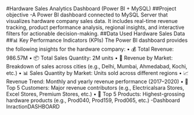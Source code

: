 #Hardware Sales Analytics Dashboard (Power BI + MySQL)
##Project objective
-A Power BI dashboard connected to MySQL Server that visualizes hardware company sales data. It includes real-time revenue tracking, product performance analysis, regional insights, and interactive filters for actionable decision-making.
##Data Used
<a herf=https://github.com/LavishPathak-DataScience/Sales-insights-data_analaysis/blob/main/company%20sales.sql>Hardware Sales Data</a>
##📊 Key Performance Indicators (KPIs)
The Power BI dashboard provides the following insights for the hardware company:
•	💰 Total Revenue: 986.57M
•	📦 Total Sales Quantity: 2M units
•	📍 Revenue by Market: Breakdown of sales across cities (e.g., Delhi, Mumbai, Ahmedabad, Kochi, etc.)
•	📊 Sales Quantity by Market: Units sold across different regions
•	📈 Revenue Trend: Monthly and yearly revenue performance (2017–2020)
•	👥 Top 5 Customers: Major revenue contributors (e.g., Electricalsara Stores, Excel Stores, Premium Stores, etc.)
•	🛒 Top 5 Products: Highest-grossing hardware products (e.g., Prod040, Prod159, Prod065, etc.)
-Dashboard Inraction<a herf=https://github.com/LavishPathak-DataScience/Sales-insights-data_analaysis/blob/main/image%20of%20dashboard.png>DASHBOARD</a>
